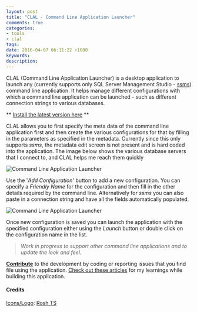 ```yaml
---
layout: post
title: "CLAL - Command Line Application Launcher"
comments: true
categories:
- tools
- clal 
tags: 
date: 2016-04-07 06:11:22 +1000
keywords: 
description: 
---
```


CLAL (Command Line Application Launcher) is a desktop application to launch any (currently supports only SQL Server Management Studio - [ssms](https://msdn.microsoft.com/en-us/library/ms162825.aspx)) command line application. It helps manage different configurations with which a command line application can be launched - such as different connection strings to various databases.

** [Install the latest version here](http://bit.ly/1REGiFT) ** 

CLAL allows you to first specify the meta data of the command line application first and then create the various configurations for that by filling in the parameters as specified in the metadata. Currently since this only supports *ssms*, the metadata edit screen is not present and is hard coded into the application. The image below shows the various database servers that I connect to, and CLAL helps me reach them quickly 

<img class="center" alt="Command Line Application Launcher" src="{{ site.images_root}}/clal.png" />

Use the '*Add Configuration*' button to add a new configuration. You can specify a *Friendly Name* for the configuration and then fill in the other details required by the command line. Alternatively for *ssms* you can also paste in a connection string and have all the fields automatically populated.

<img class="center" alt="Command Line Application Launcher" src="{{ site.images_root}}/clal_new.png" />

Once new configuration is saved you can launch the application with the specified configuration either using the *Launch* button or double click on the configuration name in the list.

> *Work in progress to support other command line applications and to update the look and feel.*

[**Contribute**](https://github.com/rahulpnath/clal/issues) to the development by coding or reporting issues that you find file using the application. [Check out these articles](http://www.rahulpnath.com/blog/category/clal/) for my learnings while building this application.

#### **Credits** ####

[Icons/Logo](https://github.com/rahulpnath/clal/tree/master/Resources): [Rosh TS](https://twitter.com/RoshTS)